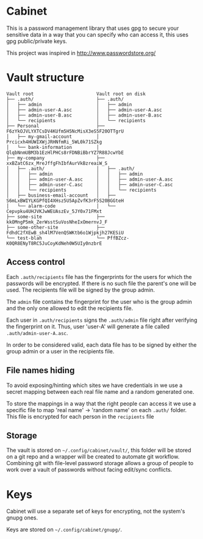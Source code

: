 # Cabinet

This is a password management library that uses gpg to secure your sensitive
data in a way that you can specify who can access it, this uses gpg
public/private keys.

This project was inspired in http://www.passwordstore.org/


# Vault structure

    Vault root                       Vault root on disk
    ├── .auth/                       ├── .auth/
    │   ├── admin                    │   ├── admin
    │   ├── admin-user-A.asc         │   ├── admin-user-A.asc
    │   ├── admin-user-B.asc         │   ├── admin-user-B.asc
    │   └── recipients               │   └── recipients
    ├── Personal                     ├── F6zYkOJVLYXTCsDV4KUfm5H5NcMisX3eS5F20OTTgrU
    │   ├── my-gmail-account         │   Prcicxh4HUWIXWjJRHNfmRi_5WL0k71SZkg
    │   └── bank-information         │   QlqbNnmUBM3b1EzHlPHCs8rFDNBiBbrYZ7R88JcwYbE
    ├── my-company                   ├── xxBZatC6zx_MreJffgFhIbfAurVkBzreaiW_S
    │   ├── .auth/                   │   ├── .auth/
    │   │   ├── admin                │   │   ├── admin
    │   │   ├── admin-user-A.asc     │   │   ├── admin-user-A.asc
    │   │   ├── admin-user-C.asc     │   │   ├── admin-user-C.asc
    │   │   └── recipients           │   │   └── recipients
    │   ├── business-email-account   │   ├──  S6mLxBWIYLKGPfQI4XHsz5U5ApZvfK3rF5S20BGGteH
    │   └── alarm-code               │   └──  Cepvpku4UHJVKJwWEUAszEv_5JY0x71FMxt
    ├── some-site                    ├── kkOMngP5mk_ZerWsstSuVosNheIxOmernvJ_F
    ├── some-other-site              ├── FdhdC2fXEwB_sh4lM7VenQSWKtb6o1Wjpkjh27KESiU
    └── test-blah                    └── PffBZcz-K0QR8ENyT8RC5JuCoyKdNeh0W5UIy0nzbrE

## Access control

Each `.auth/recipients` file has the fingerprints for the users for which the
passwords will be encrypted. If there is no such file the parent's one will be
used. The recipients file will be signed by the group admin.

The `admin` file contains the fingerprint for the user who is the group admin
and the only one allowed to edit the recipients file.

Each user in `.auth/recipients` signs the `.auth/admin` file right after
verifying the fingerprint on it. Thus, user 'user-A' will generate a file
called `.auth/admin-user-A.asc`.

In order to be considered valid, each data file has to be signed by either the
group admin or a user in the recipients file.


## File names hiding

To avoid exposing/hinting which sites we have credentials in we use a secret
mapping between each real file name and a random generated one.

To store the mappings in a way that the right people can access it we use a
specific file to map 'real name' -> 'random name' on each `.auth/` folder. This
file is encrypted for each person in the `recipients` file


## Storage

The vault is stored on `~/.config/cabinet/vault/`, this folder will be stored on
a git repo and a wrapper will be created to automate git workflow. Combining
git with file-level password storage allows a group of people to work over a
vault of passwords without facing edit/sync conflicts.


# Keys

Cabinet will use a separate set of keys for encrypting, not the system's gnupg ones.

Keys are stored on `~/.config/cabinet/gnupg/`.
